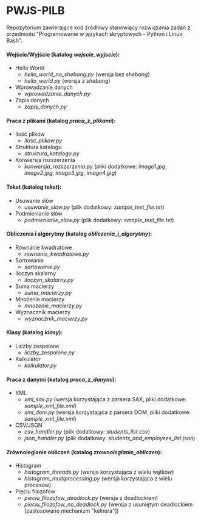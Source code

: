 # PWJS-PILB
Repozytorium zawierające kod źródłowy stanowiący rozwiązania zadań z przedmiotu "Programowanie w językach skryptowych - Python i Linux Bash".

#### Wejście/Wyjście (katalog *wejscie_wyjscie*):
- Hello World
  - *hello_world_no_shebang.py* (wersja bez *shebang*)
  - *hello_world.py* (wersja z *shebang*)
- Wprowadzanie danych
  - *wprowadzanie_danych.py*
- Zapis danych
  - *zapis_danych.py*

#### Praca z plikami (katalog *praca_z_plikami*):
- Ilość plików
  - *ilosc_plikow.py*
- Struktura katalogu
  - *struktura_katalogu.py*
- Konwersja rozszerzenia
  - *konwersja_rozszerzenia.py* (pliki dodatkowe: *image1.jpg*, *image2.jpg*, *image3.jpg*, *image4.jpg*)

#### Tekst (katalog *tekst*):
- Usuwanie słów
  - *usuwanie_slow.py* (plik dodatkowy: *sample_text_file.txt*)
- Podmienianie słów
  - *podmienianie_slow.py* (plik dodatkowy: *sample_text_file.txt*)

#### Obliczenia i algorytmy (katalog *obliczenia_i_algorytmy*):
- Równanie kwadratowe
  - *rownanie_kwadratowe.py*
- Sortowanie
  - *sortowanie.py*
- Iloczyn skalarny
  - *iloczyn_skalarny.py*
- Suma macierzy
  - *suma_macierzy.py*
- Mnożenie macierzy
  - *mnozenie_macierzy.py*
- Wyznacznik macierzy
  - *wyznacznik_macierzy.py*

#### Klasy (katalog *klasy*):
- Liczby zespolone
  - *liczby_zespolone.py*
- Kalkulator
  - *kalkulator.py*

#### Praca z danymi (katalog *praca_z_danymi*):
- XML
  - *xml_sax.py* (wersja korzystająca z parsera SAX, pliki dodatkowe: *sample_xml_file.xml*)
  - *xml_dom.py* (wersja korzystająca z parsera DOM, pliki dodatkowe: *sample_xml_file.xml*)
- CSV/JSON
  - *csv_handler.py* (plik dodatkowy: *students_list.csv*)
  - *json_handler.py* (plik dodatkowy: *students_and_employees_list.json*)

#### Zrównoleglanie obliczeń (katalog *zrownoleglanie_obliczen*):
- Histogram
  - *histogram_threads.py* (wersja korzystająca z wielu wątków)
  - *histogram_multiprocessing.py* (wersja korzystająca z wielu procesów)
- Pięciu filozofów
  - *pieciu_filozofow_deadlock.py* (wersja z deadlockiem)
  - *pieciu_filozofow_no_deadlock.py* (wersja z usuniętym deadlockiem [zastosowano mechanizm "kelnera"])
